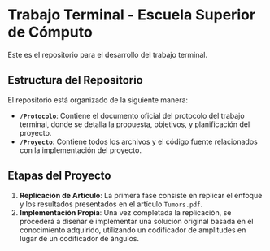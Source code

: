 # Trabajo Terminal - Escuela Superior de Cómputo

Este es el repositorio para el desarrollo del trabajo terminal.

## Estructura del Repositorio

El repositorio está organizado de la siguiente manera:

- **`/Protocolo`**: Contiene el documento oficial del protocolo del trabajo terminal, donde se detalla la propuesta, objetivos, y planificación del proyecto.
- **`/Proyecto`**: Contiene todos los archivos y el código fuente relacionados con la implementación del proyecto.

## Etapas del Proyecto

1. **Replicación de Artículo**: La primera fase consiste en replicar el enfoque y los resultados presentados en el artículo `Tumors.pdf`.
2. **Implementación Propia**: Una vez completada la replicación, se procederá a diseñar e implementar una solución original basada en el conocimiento adquirido, utilizando un codificador de amplitudes en lugar de un codificador de ángulos.
